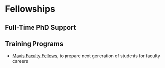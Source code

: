 # Fellowships

## Full-Time PhD Support

## Training Programs

- [Mavis Faculty Fellows](https://mavis.grainger.illinois.edu/), to prepare next generation of students for faculty careers
